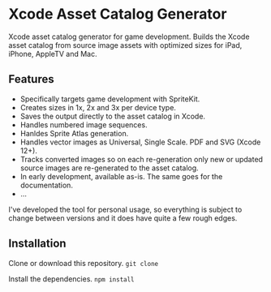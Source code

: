 # Xcode Asset Catalog Generator

Xcode asset catalog generator for game development.
Builds the Xcode asset catalog from source image assets with optimized sizes for iPad, iPhone, AppleTV and Mac.

## Features

* Specifically targets game development with SpriteKit.
* Creates sizes in 1x, 2x and 3x per device type.
* Saves the output directly to the asset catalog in Xcode.
* Handles numbered image sequences.
* Hanldes Sprite Atlas generation.
* Handles vector images as Universal, Single Scale. PDF and SVG (Xcode 12+).
* Tracks converted images so on each re-generation only new or updated source images are re-generated to the asset catalog.
* In early development, available as-is. The same goes for the documentation.
* ...

I've developed the tool for personal usage, so everything is subject to change between versions and it does have quite a few rough edges.

## Installation

Clone or download this repository. `git clone`

Install the dependencies. `npm install`